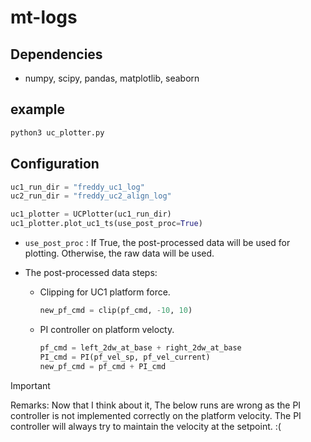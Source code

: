 # mt-logs

## Dependencies

- numpy, scipy, pandas, matplotlib, seaborn

## example

```bash
python3 uc_plotter.py
```

## Configuration

```python
uc1_run_dir = "freddy_uc1_log"
uc2_run_dir = "freddy_uc2_align_log"
```

```python
uc1_plotter = UCPlotter(uc1_run_dir)
uc1_plotter.plot_uc1_ts(use_post_proc=True)
```

- `use_post_proc` : If True, the post-processed data will be used for plotting. Otherwise, the raw data will be used.
- The post-processed data steps:

  - Clipping for UC1 platform force.

    ```python
    new_pf_cmd = clip(pf_cmd, -10, 10)
    ```

  - PI controller on platform velocty.

    ```python
    pf_cmd = left_2dw_at_base + right_2dw_at_base
    PI_cmd = PI(pf_vel_sp, pf_vel_current)
    new_pf_cmd = pf_cmd + PI_cmd
    ```

> [!IMPORTANT]
> Remarks: Now that I think about it, The below runs are wrong as the PI
  controller is not implemented correctly on the platform velocity. The PI
  controller will always try to maintain the velocity at the setpoint. :(
